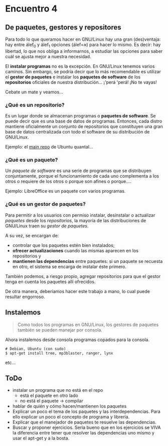 # Encuentro 4

## De paquetes, gestores y repositores

Para todo lo que queramos hacer en GNU/Linux hay una gran (des)ventaja: hay entre álef<sub>0</sub> y álef<sub>1</sub> opciones (álef=&#1488;) para hacer lo mismo. Es decir: hay libertad, lo que nos obliga a informarnos, a estudiar las opciones para saber cuál se ajusta mejor a nuestra necesidad.

El __instalar programas__ no es la excepción. En GNU/Linux tenemos varios caminos. Sin embargo, se podría decir que lo más recomendable es utilizar el __gestor de paquetes__ e instalar los __paquetes de software__ de los __repositorios__ oficiales de nuestra distribución... ¡'perá 'perá! ¡No te vayas!

Cebate un mate y veamos...

### ¿Qué es un repositorio?

Es un lugar donde se almacenan programas o __paquetes de software__. Se puede decir que es una base de datos de programas. Entonces, cada distro mantiene oficialmente un conjunto de repositorios que constituyen una gran base de datos centralizada con todo el software de su distribución de GNU/Linux.

Ejemplo: el [main repo](http://ppa.launchpad.net/fta/ubuntu/dists/quantal/main/) de Ubuntu quantal...

### ¿Qué es un paquete?

Un _paquete de software_ es una serie de programas que se distribuyen conjuntamente, porque el funcionamiento de cada uno complementa a los otros o requiere de los otros o porque son afines o porque....

Ejemplo: LibreOffice es un paquete con varios programas.

### ¿Qué es un gestor de paquetes?

Para permitir a los usuarios con permiso instalar, desinstalar o actualizar _paquetes_ desde los _repositorios_, la mayoría de las distribuciones de GNU/Linux traen su _gestor de paquetes_.

A su vez, se encargan de:

- controlar que los paquetes estén bien instalados;
- __ofrecer actualizaciones__ cuando las mismas aparecen en los repositorios y
- __mantienen las dependencias__ entre paquetes: si un paquete se recuesta en otro, el sistema se encarga de instalar éste primero.

También podemos, a riesgo propio, agregar repositorios para que el gestor tenga en cuenta los paquetes allí ofrecidos.

De otra manera, deberíamos hacer este trabajo a mano, lo cual puede resultar engorroso.

## Instalemos

> Como todos los programas en GNU/Linux, los gestores de paquetes también se pueden manejar por consola.

Ahora instalemos desde consola programas copados para la consola.

    # Debian, Ubuntu (con sudo)
    $ apt-get install tree, mp3blaster, ranger, lynx

etc...

## ToDo

- instalar un programa que no está en el repo
    - está el paquete en otro lado
    - no está el paquete -> compilar
- hablar de quién y cómo hacen/mantienen los paquetes
- Explicar un poco el tema de los paquetes y las interdependencias. Para ello explicar un poco el concepto de programa y librería.
- Explicar que el manejador de paquetes te resuelve las dependencias.
- Buscar y proponer ejercicios. Sería bueno que en los ejercicios se VIVA la diferencia entre tener que resolver las dependencias uno mismo y usar el apt-get y a la bosta.